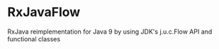 # RxJavaFlow
RxJava reimplementation for Java 9 by using JDK's j.u.c.Flow API and functional classes
